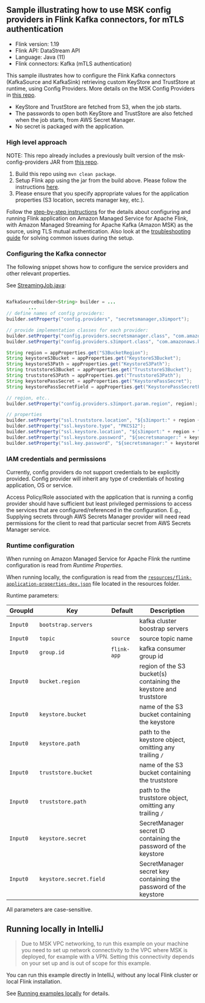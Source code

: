## Sample illustrating how to use MSK config providers in Flink Kafka connectors, for mTLS authentication

* Flink version: 1.19
* Flink API: DataStream API
* Language: Java (11)
* Flink connectors: Kafka (mTLS authentication)

This sample illustrates how to configure the Flink Kafka connectors (KafkaSource and KafkaSink) 
retrieving custom KeyStore and TrustStore at runtime, using Config Providers.
More details on the MSK Config Providers in [this repo](https://github.com/aws-samples/msk-config-providers).

* KeyStore and TrustStore are fetched from S3, when the job starts.
* The passwords to open both KeyStore and TrustStore are also fetched when the job starts, from AWS Secret Manager.
* No secret is packaged with the application.

### High level approach

NOTE: This repo already includes a previously built version of the msk-config-providers JAR from [this repo](https://github.com/aws-samples/msk-config-providers).

1. Build this repo using `mvn clean package`.
2. Setup Flink app using the jar from the build above. Please follow the instructions [here](https://docs.aws.amazon.com/managed-flink/latest/java/getting-started.html).
3. Please ensure that you specify appropriate values for the application properties (S3 location, secrets manager key, etc.).

Follow the [step-by-step instructions](docs/step-by-step.md) for the details about configuring and running Flink application on Amazon Managed Service for Apache Flink, with Amazon Managed Streaming for Apache Kafka (Amazon MSK) as the source, using TLS mutual authentication.
Also look at the [troubleshooting guide](docs/troubleshoot-guide.md) for solving common issues during the setup. 


### Configuring the Kafka connector

The following snippet shows how to configure the service providers and other relevant properties.

See [StreamingJob.java](src/main/java/com/amazonaws/services/msf/StreamingJob.java):

```java

KafkaSourceBuilder<String> builder = ...
        ...
// define names of config providers:
builder.setProperty("config.providers", "secretsmanager,s3import");

// provide implementation classes for each provider:
builder.setProperty("config.providers.secretsmanager.class", "com.amazonaws.kafka.config.providers.SecretsManagerConfigProvider");
builder.setProperty("config.providers.s3import.class", "com.amazonaws.kafka.config.providers.S3ImportConfigProvider");

String region = appProperties.get("S3BucketRegion");
String keystoreS3Bucket = appProperties.get("KeystoreS3Bucket");
String keystoreS3Path = appProperties.get("KeystoreS3Path");
String truststoreS3Bucket = appProperties.get("TruststoreS3Bucket");
String truststoreS3Path = appProperties.get("TruststoreS3Path");
String keystorePassSecret = appProperties.get("KeystorePassSecret");
String keystorePassSecretField = appProperties.get("KeystorePassSecretField");

// region, etc..
builder.setProperty("config.providers.s3import.param.region", region);

// properties
builder.setProperty("ssl.truststore.location", "${s3import:" + region + ":" + truststoreS3Bucket + "/" + truststoreS3Path + "}");
builder.setProperty("ssl.keystore.type", "PKCS12");
builder.setProperty("ssl.keystore.location", "${s3import:" + region + ":" + keystoreS3Bucket + "/" + keystoreS3Path + "}");
builder.setProperty("ssl.keystore.password", "${secretsmanager:" + keystorePassSecret + ":" + keystorePassSecretField + "}");
builder.setProperty("ssl.key.password", "${secretsmanager:" + keystorePassSecret + ":" + keystorePassSecretField + "}");

```

### IAM credentials and permissions

Currently, config providers do not support credentials to be explicitly provided. 
Config provider will inherit any type of credentials of hosting application, OS or service.

Access Policy/Role associated with the application that is running a config provider should have sufficient but least privileged permissions to access the services that are configured/referenced in the configuration. E.g., Supplying secrets through AWS Secrets Manager provider will need read permissions for the client to read that particular secret from AWS Secrets Manager service.

### Runtime configuration

When running on Amazon Managed Service for Apache Flink the runtime configuration is read from *Runtime Properties*.

When running locally, the configuration is read from the [`resources/flink-application-properties-dev.json`](resources/flink-application-properties-dev.json) file located in the resources folder.

Runtime parameters:

| GroupId | Key                     | Default     | Description                                                        |
|---------|-------------------------|-------------|--------------------------------------------------------------------|
| `Input0` | `bootstrap.servers`     |             | kafka cluster boostrap servers                                     |
| `Input0` | `topic`                 | `source`    | source topic name                                                  |
| `Input0` | `group.id`              | `flink-app` | kafka consumer group id                                            |
| `Input0` | `bucket.region`         |             | region of the S3 bucket(s) containing the keystore and truststore  |
| `Input0` | `keystore.bucket`       |             | name of the S3 bucket containing the keystore                      |
| `Input0` | `keystore.path`         |             | path to the keystore object, omitting any trailing `/`             |
| `Input0` | `truststore.bucket`     |             | name of the S3 bucket containing the truststore                    |
| `Input0` | `truststore.path`       |             | path to the truststore object, omitting any trailing `/`           |
| `Input0` | `keystore.secret`       |             | SecretManager secret ID  containing the password of the keystore   |
| `Input0` | `keystore.secret.field` |             | SecretManager secret key containing the password of the keystore   |

All parameters are case-sensitive.

## Running locally in IntelliJ

> Due to MSK VPC networking, to run this example on your machine you need to set up network connectivity to the VPC where MSK is deployed, for example with a VPN.
> Setting this connectivity depends on your set up and is out of scope for this example.

You can run this example directly in IntelliJ, without any local Flink cluster or local Flink installation.

See [Running examples locally](../running-examples-locally.md) for details.
